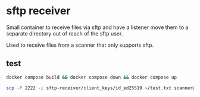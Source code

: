 # sftp receiver

Small container to receive files via sftp and have a listener move them to a separate directory out of reach of the sftp user.

Used to receive files from a scanner that only supports sftp.

## test

```bash
docker compose build && docker compose down && docker compose up
```

```bash
scp -P 2222 -i sftp-receiver/client_keys/id_ed25519 ~/test.txt scanner@localhost:/upload/
```